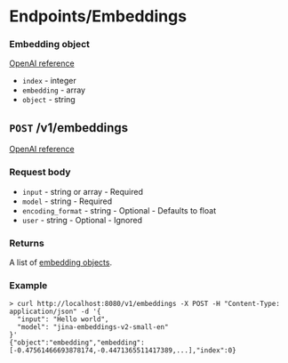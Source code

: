 # Endpoints/Embeddings

### Embedding object

[OpenAI reference](https://platform.openai.com/docs/api-reference/embeddings/object)

- `index` - integer
- `embedding` - array
- `object` - string

## `POST` /v1/embeddings

[OpenAI reference](https://platform.openai.com/docs/api-reference/embeddings)

### Request body

- `input` - string or array - Required
- `model` - string - Required
- `encoding_format` - string - Optional - Defaults to float
- `user` - string - Optional - Ignored

### Returns

A list of [embedding objects](#embedding-object).

### Example

```shell
> curl http://localhost:8080/v1/embeddings -X POST -H "Content-Type: application/json" -d '{
  "input": "Hello world",
  "model": "jina-embeddings-v2-small-en"
}'
{"object":"embedding","embedding":[-0.47561466693878174,-0.4471365511417389,...],"index":0}
```
